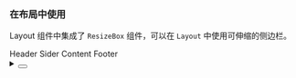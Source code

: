 ### 在布局中使用

Layout 组件中集成了 `ResizeBox` 组件，可以在 `Layout` 中使用可伸缩的侧边栏。

<div class="cell-demo vp-raw">
  <div class="layout-demo">
    <yc-layout>
      <yc-layout-header>Header</yc-layout-header>
      <yc-layout>
        <yc-layout-sider :resize-directions="['right']">
          Sider
        </yc-layout-sider>
        <yc-layout-content>Content</yc-layout-content>
      </yc-layout>
      <yc-layout-footer>Footer</yc-layout-footer>
    </yc-layout>
  </div>
</div>

<style scoped>
.layout-demo :deep(.yc-layout-header),
.layout-demo :deep(.yc-layout-footer),
.layout-demo :deep(.yc-layout-sider-children),
.layout-demo :deep(.yc-layout-content) {
  display: flex;
  flex-direction: column;
  justify-content: center;
  color: var(--color-white);
  font-size: 16px;
  font-stretch: condensed;
  text-align: center;
}

.layout-demo :deep(.yc-layout-header),
.layout-demo :deep(.yc-layout-footer) {
  height: 64px;
  background-color: var(--color-primary-light-4);
}

.layout-demo :deep(.yc-layout-sider) {
  width: 206px;
  background-color: var(--color-primary-light-3);
  min-width: 150px;
  max-width: 500px;
  height: 200px;
}

.layout-demo :deep(.yc-layout-content) {
  background-color: rgb(var(--arcoblue-6));
}
</style>

<script setup>
import { ref } from 'vue';
const width = ref(500);
const height = ref(200);
</script>

<details>
<summary>
 <button class="code-btn"  >
    <icon-code />
 </button>
</summary>

```vue
<template>
  <div class="layout-demo">
    <yc-layout>
      <yc-layout-header>Header</yc-layout-header>
      <yc-layout>
        <yc-layout-sider :resize-directions="['right']">
          Sider
        </yc-layout-sider>
        <yc-layout-content>Content</yc-layout-content>
      </yc-layout>
      <yc-layout-footer>Footer</yc-layout-footer>
    </yc-layout>
  </div>
</template>

<style scoped>
.layout-demo :deep(.yc-layout-header),
.layout-demo :deep(.yc-layout-footer),
.layout-demo :deep(.yc-layout-sider-children),
.layout-demo :deep(.yc-layout-content) {
  display: flex;
  flex-direction: column;
  justify-content: center;
  color: var(--color-white);
  font-size: 16px;
  font-stretch: condensed;
  text-align: center;
}

.layout-demo :deep(.yc-layout-header),
.layout-demo :deep(.yc-layout-footer) {
  height: 64px;
  background-color: var(--color-primary-light-4);
}

.layout-demo :deep(.yc-layout-sider) {
  width: 206px;
  background-color: var(--color-primary-light-3);
  min-width: 150px;
  max-width: 500px;
  height: 200px;
}

.layout-demo :deep(.yc-layout-content) {
  background-color: rgb(var(--arcoblue-6));
}
</style>
```

</details>
